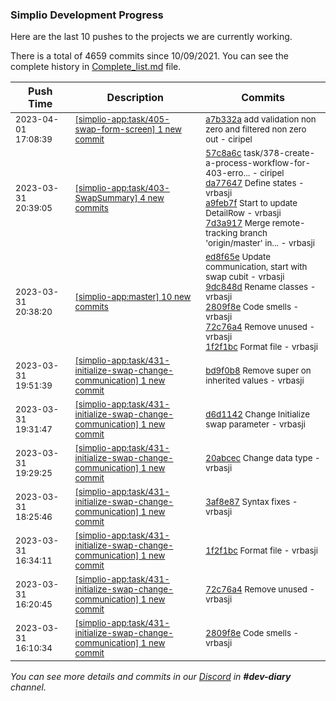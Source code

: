 
### Simplio Development Progress

Here are the last 10 pushes to the projects we are currently working.

There is a total of 4659 commits since 10/09/2021. You can see the complete history in
 [Complete_list.md](Complete_list.md) file.

| Push Time | Description | Commits |
| --- | --- | --- |
| <sub>2023-04-01 17:08:39</sub> | <sub>[[simplio-app:task/405\-swap\-form\-screen] 1 new commit](https://github.com/SimplioOfficial/simplio-app/commit/a7b332a2288c5d55d0c079939b6f40d12833253a)</sub> | <sub>[a7b332a](https://github.com/SimplioOfficial/simplio-app/commit/a7b332a2288c5d55d0c079939b6f40d12833253a) add validation non zero and filtered non zero out - ciripel</sub> |
| <sub>2023-03-31 20:39:05</sub> | <sub>[[simplio-app:task/403\-SwapSummary] 4 new commits](https://github.com/SimplioOfficial/simplio-app/compare/7bd5e927a619...7d3a91768e57)</sub> | <sub>[57c8a6c](https://github.com/SimplioOfficial/simplio-app/commit/57c8a6c69543749ac438f3bf49098ad9827eee03) task/378-create-a-process-workflow-for-403-erro... - ciripel<br>[da77647](https://github.com/SimplioOfficial/simplio-app/commit/da77647316755bbf744dcc8434186248a6c7e8d7) Define states - vrbasji<br>[a9feb7f](https://github.com/SimplioOfficial/simplio-app/commit/a9feb7f8bcecaf29e9e240d250b83bd744c57416) Start to update DetailRow - vrbasji<br>[7d3a917](https://github.com/SimplioOfficial/simplio-app/commit/7d3a91768e57c1f87d2e9f8ead38f754f3962f1f) Merge remote-tracking branch 'origin/master' in... - vrbasji</sub> |
| <sub>2023-03-31 20:38:20</sub> | <sub>[[simplio-app:master] 10 new commits](https://github.com/SimplioOfficial/simplio-app/compare/57c8a6c69543...a04d4b724370)</sub> | <sub>[ed8f65e](https://github.com/SimplioOfficial/simplio-app/commit/ed8f65e1335689b3b7b04b788f7256c2e5648686) Update communication, start with swap cubit - vrbasji<br>[9dc848d](https://github.com/SimplioOfficial/simplio-app/commit/9dc848d73416654e6ce40f37d8d01f1f61e5e09b) Rename classes - vrbasji<br>[2809f8e](https://github.com/SimplioOfficial/simplio-app/commit/2809f8edaeb4ba21c9bd236b8ee833a3e4555c25) Code smells - vrbasji<br>[72c76a4](https://github.com/SimplioOfficial/simplio-app/commit/72c76a4fdcc26bc1072e3bd8dc5f6b7df6337ea2) Remove unused - vrbasji<br>[1f2f1bc](https://github.com/SimplioOfficial/simplio-app/commit/1f2f1bc31a85333c95a56f02854c633ecfbed67c) Format file - vrbasji</sub> |
| <sub>2023-03-31 19:51:39</sub> | <sub>[[simplio-app:task/431\-initialize\-swap\-change\-communication] 1 new commit](https://github.com/SimplioOfficial/simplio-app/commit/bd9f0b8581420a2370c938bfc2a53eb6227df318)</sub> | <sub>[bd9f0b8](https://github.com/SimplioOfficial/simplio-app/commit/bd9f0b8581420a2370c938bfc2a53eb6227df318) Remove super on inherited values - vrbasji</sub> |
| <sub>2023-03-31 19:31:47</sub> | <sub>[[simplio-app:task/431\-initialize\-swap\-change\-communication] 1 new commit](https://github.com/SimplioOfficial/simplio-app/commit/d6d1142e927264c5b641437a8173ddd3877351f4)</sub> | <sub>[d6d1142](https://github.com/SimplioOfficial/simplio-app/commit/d6d1142e927264c5b641437a8173ddd3877351f4) Change Initialize swap parameter - vrbasji</sub> |
| <sub>2023-03-31 19:29:25</sub> | <sub>[[simplio-app:task/431\-initialize\-swap\-change\-communication] 1 new commit](https://github.com/SimplioOfficial/simplio-app/commit/20abcecfb2c32cecc0c08aa6d616e53f7f970a8e)</sub> | <sub>[20abcec](https://github.com/SimplioOfficial/simplio-app/commit/20abcecfb2c32cecc0c08aa6d616e53f7f970a8e) Change data type - vrbasji</sub> |
| <sub>2023-03-31 18:25:46</sub> | <sub>[[simplio-app:task/431\-initialize\-swap\-change\-communication] 1 new commit](https://github.com/SimplioOfficial/simplio-app/commit/3af8e872a3b66ae4fe2caa28a1f42851157584e8)</sub> | <sub>[3af8e87](https://github.com/SimplioOfficial/simplio-app/commit/3af8e872a3b66ae4fe2caa28a1f42851157584e8) Syntax fixes - vrbasji</sub> |
| <sub>2023-03-31 16:34:11</sub> | <sub>[[simplio-app:task/431\-initialize\-swap\-change\-communication] 1 new commit](https://github.com/SimplioOfficial/simplio-app/commit/1f2f1bc31a85333c95a56f02854c633ecfbed67c)</sub> | <sub>[1f2f1bc](https://github.com/SimplioOfficial/simplio-app/commit/1f2f1bc31a85333c95a56f02854c633ecfbed67c) Format file - vrbasji</sub> |
| <sub>2023-03-31 16:20:45</sub> | <sub>[[simplio-app:task/431\-initialize\-swap\-change\-communication] 1 new commit](https://github.com/SimplioOfficial/simplio-app/commit/72c76a4fdcc26bc1072e3bd8dc5f6b7df6337ea2)</sub> | <sub>[72c76a4](https://github.com/SimplioOfficial/simplio-app/commit/72c76a4fdcc26bc1072e3bd8dc5f6b7df6337ea2) Remove unused - vrbasji</sub> |
| <sub>2023-03-31 16:10:34</sub> | <sub>[[simplio-app:task/431\-initialize\-swap\-change\-communication] 1 new commit](https://github.com/SimplioOfficial/simplio-app/commit/2809f8edaeb4ba21c9bd236b8ee833a3e4555c25)</sub> | <sub>[2809f8e](https://github.com/SimplioOfficial/simplio-app/commit/2809f8edaeb4ba21c9bd236b8ee833a3e4555c25) Code smells - vrbasji</sub> |

_You can see more details and commits in our [Discord](https://discord.gg/aKhjuwZmdP) in **#dev-diary** channel._
